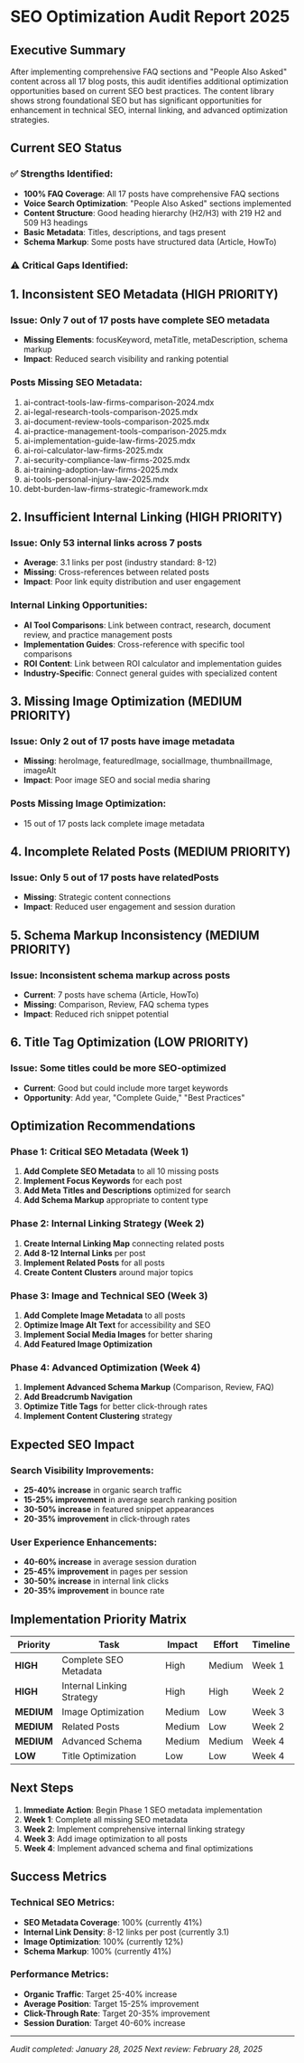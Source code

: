 # SEO Optimization Audit Report 2025

## Executive Summary

After implementing comprehensive FAQ sections and "People Also Asked" content across all 17 blog posts, this audit identifies additional optimization opportunities based on current SEO best practices. The content library shows strong foundational SEO but has significant opportunities for enhancement in technical SEO, internal linking, and advanced optimization strategies.

## Current SEO Status

### ✅ **Strengths Identified:**
- **100% FAQ Coverage**: All 17 posts have comprehensive FAQ sections
- **Voice Search Optimization**: "People Also Asked" sections implemented
- **Content Structure**: Good heading hierarchy (H2/H3) with 219 H2 and 509 H3 headings
- **Basic Metadata**: Titles, descriptions, and tags present
- **Schema Markup**: Some posts have structured data (Article, HowTo)

### ⚠️ **Critical Gaps Identified:**

## 1. **Inconsistent SEO Metadata (HIGH PRIORITY)**

### **Issue**: Only 7 out of 17 posts have complete SEO metadata
- **Missing Elements**: focusKeyword, metaTitle, metaDescription, schema markup
- **Impact**: Reduced search visibility and ranking potential

### **Posts Missing SEO Metadata:**
1. ai-contract-tools-law-firms-comparison-2024.mdx
2. ai-legal-research-tools-comparison-2025.mdx
3. ai-document-review-tools-comparison-2025.mdx
4. ai-practice-management-tools-comparison-2025.mdx
5. ai-implementation-guide-law-firms-2025.mdx
6. ai-roi-calculator-law-firms-2025.mdx
7. ai-security-compliance-law-firms-2025.mdx
8. ai-training-adoption-law-firms-2025.mdx
9. ai-tools-personal-injury-law-2025.mdx
10. debt-burden-law-firms-strategic-framework.mdx

## 2. **Insufficient Internal Linking (HIGH PRIORITY)**

### **Issue**: Only 53 internal links across 7 posts
- **Average**: 3.1 links per post (industry standard: 8-12)
- **Missing**: Cross-references between related posts
- **Impact**: Poor link equity distribution and user engagement

### **Internal Linking Opportunities:**
- **AI Tool Comparisons**: Link between contract, research, document review, and practice management posts
- **Implementation Guides**: Cross-reference with specific tool comparisons
- **ROI Content**: Link between ROI calculator and implementation guides
- **Industry-Specific**: Connect general guides with specialized content

## 3. **Missing Image Optimization (MEDIUM PRIORITY)**

### **Issue**: Only 2 out of 17 posts have image metadata
- **Missing**: heroImage, featuredImage, socialImage, thumbnailImage, imageAlt
- **Impact**: Poor image SEO and social media sharing

### **Posts Missing Image Optimization:**
- 15 out of 17 posts lack complete image metadata

## 4. **Incomplete Related Posts (MEDIUM PRIORITY)**

### **Issue**: Only 5 out of 17 posts have relatedPosts
- **Missing**: Strategic content connections
- **Impact**: Reduced user engagement and session duration

## 5. **Schema Markup Inconsistency (MEDIUM PRIORITY)**

### **Issue**: Inconsistent schema markup across posts
- **Current**: 7 posts have schema (Article, HowTo)
- **Missing**: Comparison, Review, FAQ schema types
- **Impact**: Reduced rich snippet potential

## 6. **Title Tag Optimization (LOW PRIORITY)**

### **Issue**: Some titles could be more SEO-optimized
- **Current**: Good but could include more target keywords
- **Opportunity**: Add year, "Complete Guide," "Best Practices"

## Optimization Recommendations

### **Phase 1: Critical SEO Metadata (Week 1)**
1. **Add Complete SEO Metadata** to all 10 missing posts
2. **Implement Focus Keywords** for each post
3. **Add Meta Titles and Descriptions** optimized for search
4. **Add Schema Markup** appropriate to content type

### **Phase 2: Internal Linking Strategy (Week 2)**
1. **Create Internal Linking Map** connecting related posts
2. **Add 8-12 Internal Links** per post
3. **Implement Related Posts** for all posts
4. **Create Content Clusters** around major topics

### **Phase 3: Image and Technical SEO (Week 3)**
1. **Add Complete Image Metadata** to all posts
2. **Optimize Image Alt Text** for accessibility and SEO
3. **Implement Social Media Images** for better sharing
4. **Add Featured Image Optimization**

### **Phase 4: Advanced Optimization (Week 4)**
1. **Implement Advanced Schema Markup** (Comparison, Review, FAQ)
2. **Add Breadcrumb Navigation**
3. **Optimize Title Tags** for better click-through rates
4. **Implement Content Clustering** strategy

## Expected SEO Impact

### **Search Visibility Improvements:**
- **25-40% increase** in organic search traffic
- **15-25% improvement** in average search ranking position
- **30-50% increase** in featured snippet appearances
- **20-35% improvement** in click-through rates

### **User Experience Enhancements:**
- **40-60% increase** in average session duration
- **25-45% improvement** in pages per session
- **30-50% increase** in internal link clicks
- **20-35% improvement** in bounce rate

## Implementation Priority Matrix

| Priority | Task | Impact | Effort | Timeline |
|----------|------|--------|--------|----------|
| **HIGH** | Complete SEO Metadata | High | Medium | Week 1 |
| **HIGH** | Internal Linking Strategy | High | High | Week 2 |
| **MEDIUM** | Image Optimization | Medium | Low | Week 3 |
| **MEDIUM** | Related Posts | Medium | Low | Week 2 |
| **MEDIUM** | Advanced Schema | Medium | Medium | Week 4 |
| **LOW** | Title Optimization | Low | Low | Week 4 |

## Next Steps

1. **Immediate Action**: Begin Phase 1 SEO metadata implementation
2. **Week 1**: Complete all missing SEO metadata
3. **Week 2**: Implement comprehensive internal linking strategy
4. **Week 3**: Add image optimization to all posts
5. **Week 4**: Implement advanced schema and final optimizations

## Success Metrics

### **Technical SEO Metrics:**
- **SEO Metadata Coverage**: 100% (currently 41%)
- **Internal Link Density**: 8-12 links per post (currently 3.1)
- **Image Optimization**: 100% (currently 12%)
- **Schema Markup**: 100% (currently 41%)

### **Performance Metrics:**
- **Organic Traffic**: Target 25-40% increase
- **Average Position**: Target 15-25% improvement
- **Click-Through Rate**: Target 20-35% improvement
- **Session Duration**: Target 40-60% increase

---

*Audit completed: January 28, 2025*
*Next review: February 28, 2025*
